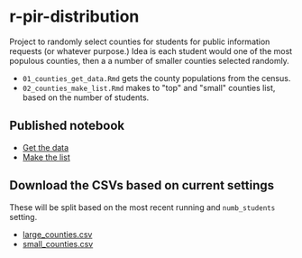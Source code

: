 # r-pir-distribution

Project to randomly select counties for students for public information requests (or whatever purpose.) Idea is each student would one of the most populous counties, then a a number of smaller counties selected randomly.

- `01_counties_get_data.Rmd` gets the county populations from the census.
- `02_counties_make_list.Rmd` makes to "top" and "small" counties list, based on the number of students.

## Published notebook

- [Get the data](https://utdata.github.io/r-pir-distribution/01_counties_get_data.html)
- [Make the list](https://utdata.github.io/r-pir-distribution/02_counties_make_list.html)

## Download the CSVs based on current settings

These will be split based on the most recent running and `numb_students` setting.

- [large_counties.csv](https://github.com/utdata/r-pir-distribution/blob/master/data/large_counties.csv?raw=true)
- [small_counties.csv](https://github.com/utdata/r-pir-distribution/blob/master/data/small_counties.csv?raw=true)
